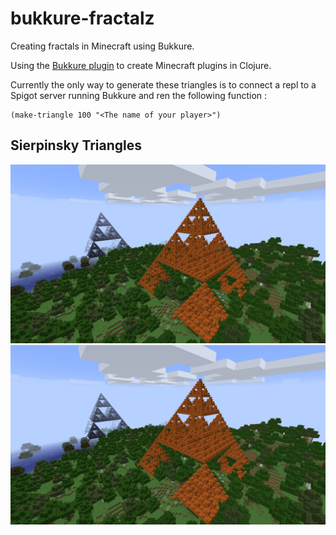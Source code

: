 # bukkure-fractalz
Creating fractals in Minecraft using Bukkure.

Using the [Bukkure plugin](https://github.com/SevereOverfl0w/bukkure) to create Minecraft plugins in Clojure.

Currently the only way to generate these triangles is to connect a repl to a Spigot server running Bukkure and ren the following function :

```
(make-triangle 100 "<The name of your player>")
```

## Sierpinsky Triangles

![sierpinsky triangle](./shot1.png)
![sierpinsky triangle](./shot1.png)
